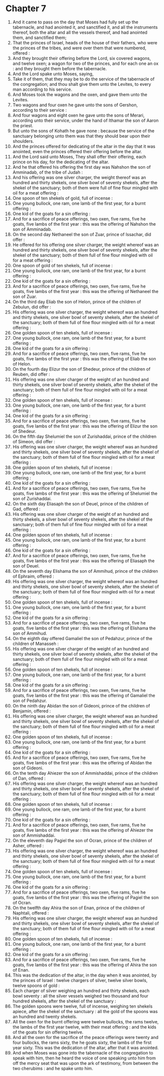# Chapter 7

1. And it came to pass on the day that Moses had fully set up the tabernacle, and had anointed it, and sanctified it, and all the instruments thereof, both the altar and all the vessels thereof, and had anointed them, and sanctified them;
2. That the princes of Israel, heads of the house of their fathers, who were the princes of the tribes, and were over them that were numbered, offered :
3. And they brought their offering before the Lord, six covered wagons, and twelve oxen; a wagon for two of the princes, and for each one an ox : and they brought them before the tabernacle.
4. And the Lord spake unto Moses, saying,
5. Take it of them, that they may be to do the service of the tabernacle of the congregation; and thou shalt give them unto the Levites, to every man according to his service.
6. And Moses took the wagons and the oxen, and gave them unto the Levites.
7. Two wagons and four oxen he gave unto the sons of Gershon, according to their service :
8. And four wagons and eight oxen he gave unto the sons of Merari, according unto their service, under the hand of Ithamar the son of Aaron the priest.
9. But unto the sons of Kohath he gave none : because the service of the sanctuary belonging unto them was that they should bear upon their shoulders.
10. And the princes offered for dedicating of the altar in the day that it was anointed, even the princes offered their offering before the altar.
11. And the Lord said unto Moses, They shall offer their offering, each prince on his day, for the dedicating of the altar.
12. And he that offered his offering the first day was Nahshon the son of Amminadab, of the tribe of Judah :
13. And his offering was one silver charger, the weight thereof was an hundred and thirty shekels, one silver bowl of seventy shekels, after the shekel of the sanctuary; both of them were full of fine flour mingled with oil for a meat offering :
14. One spoon of ten shekels of gold, full of incense :
15. One young bullock, one ram, one lamb of the first year, for a burnt offering :
16. One kid of the goats for a sin offering :
17. And for a sacrifice of peace offerings, two oxen, five rams, five he goats, five lambs of the first year : this was the offering of Nahshon the son of Amminadab.
18. On the second day Nethaneel the son of Zuar, prince of Issachar, did offer :
19. He offered for his offering one silver charger, the weight whereof was an hundred and thirty shekels, one silver bowl of seventy shekels, after the shekel of the sanctuary; both of them full of fine flour mingled with oil for a meat offering :
20. One spoon of gold of ten shekels, full of incense :
21. One young bullock, one ram, one lamb of the first year, for a burnt offering :
22. One kid of the goats for a sin offering :
23. And for a sacrifice of peace offerings, two oxen, five rams, five he goats, five lambs of the first year : this was the offering of Nethaneel the son of Zuar.
24. On the third day Eliab the son of Helon, prince of the children of Zebulun, did offer :
25. His offering was one silver charger, the weight whereof was an hundred and thirty shekels, one silver bowl of seventy shekels, after the shekel of the sanctuary; both of them full of fine flour mingled with oil for a meat offering :
26. One golden spoon of ten shekels, full of incense :
27. One young bullock, one ram, one lamb of the first year, for a burnt offering :
28. One kid of the goats for a sin offering :
29. And for a sacrifice of peace offerings, two oxen, five rams, five he goats, five lambs of the first year : this was the offering of Eliab the son of Helon.
30. On the fourth day Elizur the son of Shedeur, prince of the children of Reuben, did offer :
31. His offering was one silver charger of the weight of an hundred and thirty shekels, one silver bowl of seventy shekels, after the shekel of the sanctuary; both of them full of fine flour mingled with oil for a meat offering :
32. One golden spoon of ten shekels, full of incense :
33. One young bullock, one ram, one lamb of the first year, for a burnt offering :
34. One kid of the goats for a sin offering :
35. And for a sacrifice of peace offerings, two oxen, five rams, five he goats, five lambs of the first year : this was the offering of Elizur the son of Shedeur.
36. On the fifth day Shelumiel the son of Zurishaddai, prince of the children of Simeon, did offer :
37. His offering was one silver charger, the weight whereof was an hundred and thirty shekels, one silver bowl of seventy shekels, after the shekel of the sanctuary; both of them full of fine flour mingled with oil for a meat offering :
38. One golden spoon of ten shekels, full of incense :
39. One young bullock, one ram, one lamb of the first year, for a burnt offering :
40. One kid of the goats for a sin offering :
41. And for a sacrifice of peace offerings, two oxen, five rams, five he goats, five lambs of the first year : this was the offering of Shelumiel the son of Zurishaddai.
42. On the sixth day Eliasaph the son of Deuel, prince of the children of Gad, offered :
43. His offering was one silver charger of the weight of an hundred and thirty shekels, a silver bowl of seventy shekels, after the shekel of the sanctuary; both of them full of fine flour mingled with oil for a meat offering :
44. One golden spoon of ten shekels, full of incense :
45. One young bullock, one ram, one lamb of the first year, for a burnt offering :
46. One kid of the goats for a sin offering :
47. And for a sacrifice of peace offerings, two oxen, five rams, five he goats, five lambs of the first year : this was the offering of Eliasaph the son of Deuel.
48. On the seventh day Elishama the son of Ammihud, prince of the children of Ephraim, offered :
49. His offering was one silver charger, the weight whereof was an hundred and thirty shekels, one silver bowl of seventy shekels, after the shekel of the sanctuary; both of them full of fine flour mingled with oil for a meat offering :
50. One golden spoon of ten shekels, full of incense :
51. One young bullock, one ram, one lamb of the first year, for a burnt offering :
52. One kid of the goats for a sin offering :
53. And for a sacrifice of peace offerings, two oxen, five rams, five he goats, five lambs of the first year : this was the offering of Elishama the son of Ammihud.
54. On the eighth day offered Gamaliel the son of Pedahzur, prince of the children of Manasseh :
55. His offering was one silver charger of the weight of an hundred and thirty shekels, one silver bowl of seventy shekels, after the shekel of the sanctuary; both of them full of fine flour mingled with oil for a meat offering :
56. One golden spoon of ten shekels, full of incense :
57. One young bullock, one ram, one lamb of the first year, for a burnt offering :
58. One kid of the goats for a sin offering :
59. And for a sacrifice of peace offerings, two oxen, five rams, five he goats, five lambs of the first year : this was the offering of Gamaliel the son of Pedahzur.
60. On the ninth day Abidan the son of Gideoni, prince of the children of Benjamin, offered :
61. His offering was one silver charger, the weight whereof was an hundred and thirty shekels, one silver bowl of seventy shekels, after the shekel of the sanctuary; both of them full of fine flour mingled with oil for a meat offering :
62. One golden spoon of ten shekels, full of incense :
63. One young bullock, one ram, one lamb of the first year, for a burnt offering :
64. One kid of the goats for a sin offering :
65. And for a sacrifice of peace offerings, two oxen, five rams, five he goats, five lambs of the first year : this was the offering of Abidan the son of Gideoni.
66. On the tenth day Ahiezer the son of Ammishaddai, prince of the children of Dan, offered :
67. His offering was one silver charger, the weight whereof was an hundred and thirty shekels, one silver bowl of seventy shekels, after the shekel of the sanctuary; both of them full of fine flour mingled with oil for a meat offering :
68. One golden spoon of ten shekels, full of incense :
69. One young bullock, one ram, one lamb of the first year, for a burnt offering :
70. One kid of the goats for a sin offering :
71. And for a sacrifice of peace offerings, two oxen, five rams, five he goats, five lambs of the first year : this was the offering of Ahiezer the son of Ammishaddai.
72. On the eleventh day Pagiel the son of Ocran, prince of the children of Asher, offered :
73. His offering was one silver charger, the weight whereof was an hundred and thirty shekels, one silver bowl of seventy shekels, after the shekel of the sanctuary; both of them full of fine flour mingled with oil for a meat offering :
74. One golden spoon of ten shekels, full of incense :
75. One young bullock, one ram, one lamb of the first year, for a burnt offering :
76. One kid of the goats for a sin offering :
77. And for a sacrifice of peace offerings, two oxen, five rams, five he goats, five lambs of the first year : this was the offering of Pagiel the son of Ocran.
78. On the twelfth day Ahira the son of Enan, prince of the children of Naphtali, offered :
79. His offering was one silver charger, the weight whereof was an hundred and thirty shekels, one silver bowl of seventy shekels, after the shekel of the sanctuary; both of them full of fine flour mingled with oil for a meat offering :
80. One golden spoon of ten shekels, full of incense :
81. One young bullock, one ram, one lamb of the first year, for a burnt offering :
82. One kid of the goats for a sin offering :
83. And for a sacrifice of peace offerings, two oxen, five rams, five he goats, five lambs of the first year : this was the offering of Ahira the son of Enan.
84. This was the dedication of the altar, in the day when it was anointed, by the princes of Israel : twelve chargers of silver, twelve silver bowls, twelve spoons of gold :
85. Each charger of silver weighing an hundred and thirty shekels, each bowl seventy : all the silver vessels weighed two thousand and four hundred shekels, after the shekel of the sanctuary :
86. The golden spoons were twelve, full of incense, weighing ten shekels apiece, after the shekel of the sanctuary : all the gold of the spoons was an hundred and twenty shekels.
87. All the oxen for the burnt offering were twelve bullocks, the rams twelve, the lambs of the first year twelve, with their meat offering : and the kids of the goats for sin offering twelve.
88. And all the oxen for the sacrifice of the peace offerings were twenty and four bullocks, the rams sixty, the he goats sixty, the lambs of the first year sixty. This was the dedication of the altar, after that it was anointed.
89. And when Moses was gone into the tabernacle of the congregation to speak with him, then he heard the voice of one speaking unto him from off the mercy seat that was upon the ark of testimony, from between the two cherubims : and he spake unto him.

